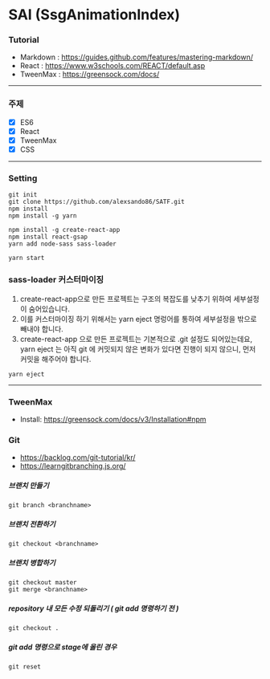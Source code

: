 # SAI (SsgAnimationIndex)

### Tutorial
- Markdown : https://guides.github.com/features/mastering-markdown/
- React : https://www.w3schools.com/REACT/default.asp
- TweenMax : https://greensock.com/docs/

<hr />

### 주제
 - [x] ES6
 - [x] React
 - [x] TweenMax
 - [x] CSS

<hr />

 ### Setting
 > 
    git init
    git clone https://github.com/alexsando86/SATF.git
    npm install
    npm install -g yarn
 > 
    npm install -g create-react-app
    npm install react-gsap
    yarn add node-sass sass-loader
 > 
    yarn start
    
### sass-loader 커스터마이징
1. create-react-app으로 만든 프로젝트는 구조의 복잡도를 낮추기 위하여 세부설정이 숨어있습니다.
2. 이를 커스터마이징 하기 위해서는 yarn eject 명렁어를 통하여 세부설정을 밖으로 빼내야 합니다.
3. create-react-app 으로 만든 프로젝트는 기본적으로 .git 설정도 되어있는데요, yarn eject 는 아직 git 에 커밋되지 않은 변화가 있다면 진행이 되지 않으니, 먼저 커밋을 해주어야 합니다.
> 
    yarn eject
<hr />

### TweenMax
- Install: https://greensock.com/docs/v3/Installation#npm

### Git 
- https://backlog.com/git-tutorial/kr/
- https://learngitbranching.js.org/
##### 브랜치 만들기
>   
    git branch <branchname>
##### 브랜치 전환하기
>   
    git checkout <branchname>
##### 브랜치 병합하기
>   
    git checkout master
    git merge <branchname>

##### repository 내 모든 수정 되돌리기 ( git add 명령하기 전 )
>   
    git checkout .
    
##### git add 명령으로 stage에 올린 경우
>   
    git reset